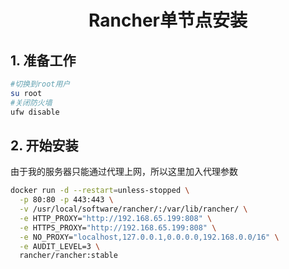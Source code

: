 # <center>Rancher单节点安装</center>

## 1. 准备工作

```bash
#切换到root用户
su root
#关闭防火墙
ufw disable
```

## 2. 开始安装

由于我的服务器只能通过代理上网，所以这里加入代理参数
```bash
docker run -d --restart=unless-stopped \
  -p 80:80 -p 443:443 \
  -v /usr/local/software/rancher/:/var/lib/rancher/ \
  -e HTTP_PROXY="http://192.168.65.199:808" \
  -e HTTPS_PROXY="http://192.168.65.199:808" \
  -e NO_PROXY="localhost,127.0.0.1,0.0.0.0,192.168.0.0/16" \
  -e AUDIT_LEVEL=3 \
  rancher/rancher:stable
```

